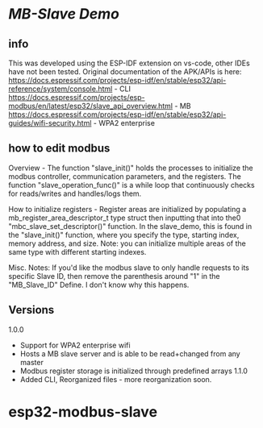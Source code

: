 # _MB-Slave Demo_

## info
This was developed using the ESP-IDF extension on vs-code, other IDEs have not been tested.
Original documentation of the APK/APIs is here:
https://docs.espressif.com/projects/esp-idf/en/stable/esp32/api-reference/system/console.html - CLI
https://docs.espressif.com/projects/esp-modbus/en/latest/esp32/slave_api_overview.html - MB
https://docs.espressif.com/projects/esp-idf/en/stable/esp32/api-guides/wifi-security.html - WPA2 enterprise

## how to edit modbus
Overview - 
  The function "slave_init()" holds the processes to initialize the modbus controller, communication parameters, and the registers.
  The function "slave_operation_func()" is a while loop that continuously checks for reads/writes and handles/logs them.

How to initialize registers - 
  Register areas are initialized by populating a mb_register_area_descriptor_t type struct then inputting that into the0 "mbc_slave_set_descriptor()" function.
  In the slave_demo, this is found in the "slave_init()" function, where you specify the type, starting index, memory address, and size.
  Note: you can initialize multiple areas of the same type with different starting indexes.
  
Misc. Notes:
  If you'd like the modbus slave to only handle requests to its specific Slave ID, then remove the parenthesis around "1" in the "MB_Slave_ID" Define. I don't know why this happens.

## Versions
 1.0.0
 - Support for WPA2 enterprise wifi
 - Hosts a MB slave server and is able to be read+changed from any master
 - Modbus register storage is initialized through predefined arrays
 1.1.0
 - Added CLI, Reorganized files - more reorganization soon.



# esp32-modbus-slave
